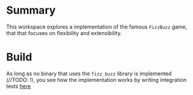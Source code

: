 # Summary
This workspace explores a implementation of the famous `FizzBuzz` game, that that
focuses on flexibility and extensibility.

# Build
As long as no binary that uses the `fizz_buzz` library is implemented (//TODO: !), you
see how the implementation works by writing integration tests [here](./lib/fizz_buzz/src/test.rs)
